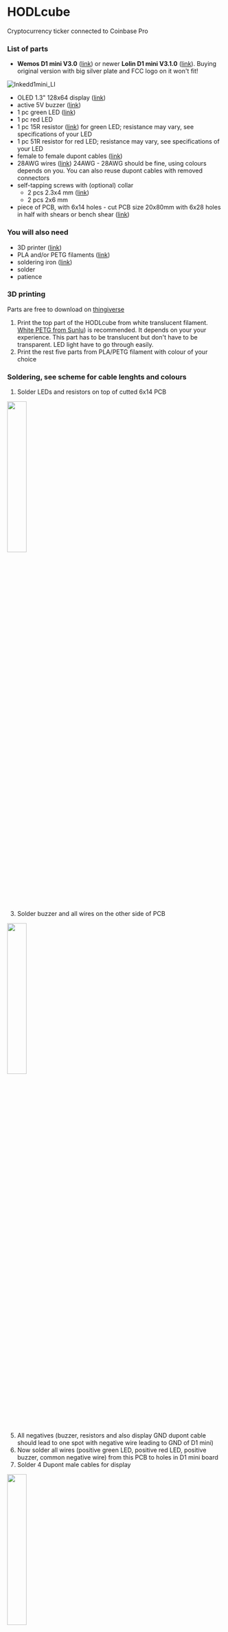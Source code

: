 # HODLcube
Cryptocurrency ticker connected to Coinbase Pro

### List of parts
- **Wemos D1 mini V3.0** ([link](https://www.aliexpress.com/item/32831353752.html)) or newer **Lolin D1 mini V3.1.0** ([link](https://www.aliexpress.com/item/32529101036.html)). Buying original version with big silver plate and FCC logo on it won't fit!

![Inkedd1mini_LI](https://user-images.githubusercontent.com/80581925/138943582-9db08b18-763e-4650-a285-195ba3918348.jpg)

- OLED 1.3" 128x64 display ([link](https://www.aliexpress.com/item/32683094040.html))
- active 5V buzzer ([link](https://www.aliexpress.com/item/4001112067716.html))
- 1 pc green LED ([link](https://www.aliexpress.com/item/33015212696.html))
- 1 pc red LED
- 1 pc 15R resistor ([link](https://www.aliexpress.com/item/32922643786.html)) for green LED; resistance may vary, see specifications of your LED
- 1 pc 51R resistor for red LED; resistance may vary, see specifications of your LED
- female to female dupont cables ([link](https://www.aliexpress.com/item/1699285992.html))
- 28AWG wires ([link](https://www.aliexpress.com/item/4001178609999.html)) 24AWG - 28AWG should be fine, using colours depends on you. You can also reuse dupont cables with removed connectors
- self-tapping screws with (optional) collar
  - 2 pcs 2.3x4 mm ([link](https://www.aliexpress.com/item/1005001508219065.html))
  - 2 pcs 2x6 mm
- piece of PCB, with 6x14 holes - cut PCB size 20x80mm with 6x28 holes in half with shears or bench shear ([link](https://www.aliexpress.com/item/1005002011006453.html))

### You will also need
- 3D printer ([link](https://www.aliexpress.com/item/1005002378407440.html))
- PLA and/or PETG filaments ([link](https://www.aliexpress.com/item/32957585470.html))
- soldering iron ([link](https://www.aliexpress.com/item/32903921345.html))
- solder
- patience

### 3D printing
Parts are free to download on [thingiverse](https://www.thingiverse.com/thing:5031142)
1. Print the top part of the HODLcube from white translucent filament. [White PETG from Sunlu](https://www.aliexpress.com/item/32957585470.html)) is recommended. It depends on your your experience. This part has to be translucent but don't have to be transparent. LED light have to go through easily.
2. Print the rest five parts from PLA/PETG filament with colour of your choice

### Soldering, see scheme for cable lenghts and colours
1. Solder LEDs and resistors on top of cutted 6x14 PCB
<img src="https://user-images.githubusercontent.com/80581925/138932617-5946caba-80f2-4115-8bdf-ee23dc072721.jpg" width="30%">
     
3. Solder buzzer and all wires on the other side of PCB
<img src="https://user-images.githubusercontent.com/80581925/138932644-cbe0d278-c18f-4c3b-8ec5-2e0aa3b7c32a.jpg" width="30%">

5. All negatives (buzzer, resistors and also display GND dupont cable should lead to one spot with negative wire leading to GND of D1 mini)
6. Now solder all wires (positive green LED, positive red LED, positive buzzer, common negative wire) from this PCB to holes in D1 mini board
7. Solder 4 Dupont male cables for display
<img src="https://user-images.githubusercontent.com/80581925/138932764-0c4b71d2-4adf-4e2c-9bf3-c57892522d69.jpg" width="30%">

![schema_hodlCube_en_bb](https://user-images.githubusercontent.com/80581925/138918036-4ffadb0c-3e09-42b0-924e-afa4061b0a62.png)

### Test
1. Connect Dupont cables to display (see scheme)
2. Double check correct wiring
3. Connect D1 mini using micro USB cable to PC
4. Download
   - .bin file from [releases](https://github.com/sergejbubko/HODLcube/releases) and use esptool to flash it or visit this [page](https://nerdiy.de/en/howto-esp8266-mit-dem-esptool-bin-dateien-unter-windows-flashen/) for more information about esptool and its alternative with GUI called [ESPEasyFlasher](https://github.com/BattloXX/ESPEasyFlasher)
   - OR .zip file of this project and using [Arduino IDE](https://www.arduino.cc/en/software) compile it and upload to D1 mini, nice tutorial can be found [here](https://randomnerdtutorials.com/how-to-install-esp8266-board-arduino-ide/) with one difference - select correct board in Board Manager called **LOLIN(WEMOS) D1 R2 & mini**. You also need to include all libraries. You should find them in Library Manager in Arduino IDE or collect them manualy by downloading neccessary archives from github. Links are provided in sourcecode HODLcube.ino next to each included library.

### Assembly
1. Push the LEDs into top 3D printed part. For correct orientation see image below.
<img src="https://user-images.githubusercontent.com/80581925/138945501-86f0fe05-5246-4b36-ae59-ccf337954e6b.jpg" width="30%">

2. Put the D1 mini board onto bottom part and use two smaller screws to catch it on place
3. The display should snap on front part, use two bigger screws on upper part
<img src="https://user-images.githubusercontent.com/80581925/138945571-8786f4f3-8d94-48c7-be95-d5d9cf62ed10.jpg" width="30%">

4. Now put left, bottom, top and right part together. If it doesn't fit well use sharp knife or sandpaper. The reset button on D1 mini should face the small hole in left part.
5. Snap on the front part. If it is too hard to snap it in use drill bit and adjust holes for the pins.
6. Connect all 4 wires to display and snap in tha back part.

<img src="https://user-images.githubusercontent.com/80581925/138945622-ba44e183-e98a-4d2c-88a3-53cd99da2b25.jpg" width="30%">


